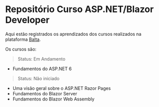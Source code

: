 # Repositório Curso ASP.NET/Blazor Developer

Aqui estão registrados os aprendizados dos cursos realizados na plataforma [Balta](https://balta.io/).

Os cursos são:
> Status: Em Andamento
- Fundamentos do ASP.NET 6
> Status: Não iniciado
- Uma visão geral sobre o ASP.NET Razor Pages
- Fundamentos do Blazor Server
- Fundamentos do Blazor Web Assembly

